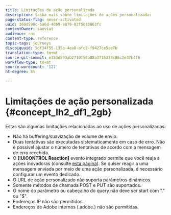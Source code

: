 ```yaml
---
title: Limitações de ação personalizada
description: Saiba mais sobre limitações de ações personalizadas
page-status-flag: never-activated
uuid: 269d590c-5a6d-40b9-a879-02f5033863fc
contentOwner: sauviat
audience: rns
content-type: reference
topic-tags: journeys
discoiquuid: 5df34f55-135a-4ea8-afc2-f9427ce5ae7b
translation-type: tm+mt
source-git-commit: e353d593ab2710f50a88a3715378c86c2e37b4f6
workflow-type: tm+mt
source-wordcount: '127'
ht-degree: 5%

---
```



# Limitações de ação personalizada {#concept_lh2_df1_2gb}

Estas são algumas limitações relacionadas ao uso de ações personalizadas:

* Não há buffering/suavização de volume de envio.
* Duas tentativas são executadas sistematicamente em caso de erro. Não é possível ajustar o número de tentativas de acordo com a mensagem de erro recebida.
* O **[!UICONTROL Reaction]** evento integrado permite que você reaja a ações inovadoras (consulte [esta página](../building-journeys/reaction-events.md)). Se quiser reagir a uma mensagem enviada por meio de uma ação personalizada, é necessário configurar um evento dedicado.
* O URL de ação personalizado não suporta parâmetros dinâmicos.
* Somente métodos de chamada POST e PUT são suportados.
* O nome do parâmetro ou cabeçalho do query não deve ser start com &quot;.&quot; ou &quot;$&quot;.
* Endereços IP não são permitidos.
* Endereços de Adobe internos (.adobe.) não são permitidas.
